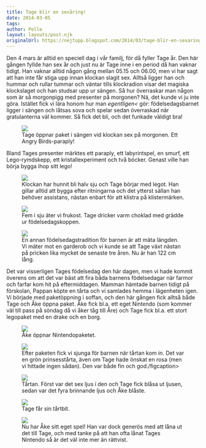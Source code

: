 ```yaml
---
title: Tage blir en sexåring!
date: 2014-03-05
tags: 	
author: Pelle
layout: layouts/post.njk
originalUrl: https://nejtupp.blogspot.com/2014/03/tage-blir-en-sexaring.html
---
```


Den 4 mars är alltid en speciell dag i vår familj, för då fyller Tage år. Den här gången fyllde han sex år och just nu är Tage inne i en period då han vaknar tidigt. Han vaknar alltid någon gång mellan 05.15 och 06.00, men vi har sagt att han inte får stiga upp innan klockan slagit sex. Alltså ligger han och hummar och rullar tummar och väntar tills klockradion visar det magiska klockslaget och han studsar upp ur sängen. Så hur överraskar man någon som är så morgonpigg med presenter på morgonen? Nä, det kunde vi ju inte göra. Istället fick vi lära honom hur man *egentligen<* gör: födelsedagsbarnet ligger i sängen och låtsas sova och spelar sedan överraskad när gratulanterna väl kommer. Så fick det bli, och det funkade väldigt bra!

<figure>
	<img src="../../../../img/Tages+fo%CC%88delsedag-PERK4172.jpg">
	<figcaption>Tage öppnar paket i sängen vid klockan sex på morgonen. Ett Angry Birds-paraply!</figcaption>
</figure>

Bland Tages presenter märktes ett paraply, ett labyrintspel, en smurf, ett Lego-rymdskepp, ett kristallexperiment och två böcker. Genast ville han börja bygga ihop sitt lego!

<figure>
	<img src="../../../../img/Tages+fo%CC%88delsedag-PERK4197.jpg">
	<figcaption>Klockan har hunnit bli halv sju och Tage börjar med legot. Han gillar alltid att bygga efter ritningarna och det ytterst sällan han behöver assistans, nästan enbart för att klistra på klistermärken.</figcaption>
</figure>

<figure>
	<img src="../../../../img/Tages+fo%CC%88delsedag-PERK4204.jpg">
	<figcaption>Fem i sju äter vi frukost. Tage dricker varm choklad med grädde ur födelsedagskoppen.</figcaption>
</figure>

<figure>
	<img src="../../../../img/Tages+fo%CC%88delsedag-PERK4216.jpg">
	<figcaption>En annan födelsedagstradition för barnen är att mäta längden. Vi mäter mot en garderob och vi kunde se att Tage växt nästan på pricken lika mycket de senaste tre åren. Nu är han 122 cm lång.</figcaption>
</figure>

Det var visserligen Tages födelsedag den här dagen, men vi hade kommit överens om att det var bäst att fira båda barnens födelsedagar när farmor och farfar kom hit på eftermiddagen. Mamman hämtade barnen tidigt på förskolan, Pappan köpte en tårta och vi samlades hemma i lägenheten igen. Vi började med paketöppning i soffan, och den här gången fick alltså både Tage och Åke öppna paket. Åke fick bl.a. ett eget Nintendo (som kommer väl till pass på söndag då vi åker tåg till Åre) och Tage fick bl.a. ett stort legopaket med en drake och en borg.

<figure>
	<img src="../../../../img/Tages+fo%CC%88delsedag-PERK4237.jpg">
	<figcaption>Åke öppnar Nintendopaketet.</figcaption>
</figure>

<figure>
	<img src="../../../../img/Tages+fo%CC%88delsedag-PERK4240.jpg">
	<figcaption>Efter paketen fick vi sjunga för barnen när tårtan kom in. Det var en grön prinsesstårta, även om Tage hade önskat en rosa (men vi hittade ingen sådan). Den var både fin och god./figcaption>
</figure>



<figure>
	<img src="../../../../img/Tages+fo%CC%88delsedag-PERK4242.jpg">
	<figcaption>Tårtan. Först var det sex ljus i den och Tage fick blåsa ut ljusen, sedan var det fyra brinnande ljus och Åke blåste.</figcaption>
</figure>

<figure>
	<img src="../../../../img/Tages+fo%CC%88delsedag-PERK4243.jpg">
	<figcaption>Tage får sin tårtbit.</figcaption>
</figure>

<figure>
	<img src="../../../../img/Tages+fo%CC%88delsedag-PERK4253.jpg">
	<figcaption>Nu har Åke sitt eget spel! Han var dock generös med att låna ut det till Tage, och med tanke på att han ofta lånat Tages Nintendo så är det väl inte mer än rättvist.</figcaption>
</figure>
